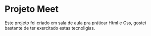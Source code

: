# Projeto Meet

Este projeto foi criado em sala de aula pra práticar Html e Css, gostei bastante de ter exercitado estas tecnoligias.